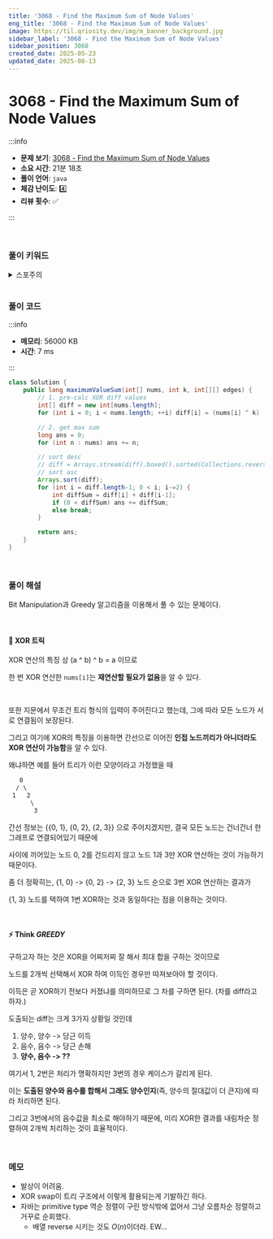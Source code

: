 ```yaml
---
title: '3068 - Find the Maximum Sum of Node Values'
eng_title: '3068 - Find the Maximum Sum of Node Values'
image: https://til.qriosity.dev/img/m_banner_background.jpg
sidebar_label: '3068 - Find the Maximum Sum of Node Values'
sidebar_position: 3068
created_date: 2025-05-23
updated_date: 2025-08-13
---
```


# 3068 - Find the Maximum Sum of Node Values

:::info

- **문제 보기**: [3068 - Find the Maximum Sum of Node Values](https://leetcode.com/problems/find-the-maximum-sum-of-node-values)
- **소요 시간**: 21분 18초
- **풀이 언어**: `java`
- **체감 난이도**: 4️⃣
- **리뷰 횟수**: ✅

:::

<br />

### 풀이 키워드

<details>
<summary>스포주의</summary>

`비트 조작` `정렬` `그리디`

</details>

<br />

### 풀이 코드

:::info

- **메모리**: 56000 KB
- **시간**: 7 ms

:::

```java
class Solution {
    public long maximumValueSum(int[] nums, int k, int[][] edges) {
        // 1. pre-calc XOR diff values
        int[] diff = new int[nums.length];
        for (int i = 0; i < nums.length; ++i) diff[i] = (nums[i] ^ k) - nums[i];

        // 2. get max sum
        long ans = 0;
        for (int n : nums) ans += n;

        // sort desc
        // diff = Arrays.stream(diff).boxed().sorted(Collections.reverseOrder()).mapToInt(i->i).toArray();
        // sort asc
        Arrays.sort(diff);
        for (int i = diff.length-1; 0 < i; i-=2) {
            int diffSum = diff[i] + diff[i-1];
            if (0 < diffSum) ans += diffSum;
            else break;
        }

        return ans;
    }
}
```

<br />

### 풀이 해설

Bit Manipulation과 Greedy 알고리즘을 이용해서 풀 수 있는 문제이다.

<br />

#### 🔮 XOR 트릭

XOR 연산의 특징 상 (a ^ b) ^ b = a 이므로

한 번 XOR 연산한 `nums[i]`는 **재연산할 필요가 없음**을 알 수 있다.

<br />

또한 지문에서 무조건 트리 형식의 입력이 주어진다고 했는데, 그에 따라 모든 노드가 서로 연결됨이 보장된다.

그리고 여기에 XOR의 특징을 이용하면 간선으로 이어진 **인접 노드끼리가 아니더라도 XOR 연산이 가능함**을 알 수 있다.

왜냐하면 예를 들어 트리가 이런 모양이라고 가정했을 때

```css
   0
  / \
 1   2
      \
       3
```

간선 정보는 \{{0, 1}, {0, 2}, {2, 3}} 으로 주어지겠지만, 결국 모든 노드는 건너건너 한 그래프로 연결되어있기 때문에

사이에 끼어있는 노드 0, 2를 건드리지 않고 노드 1과 3만 XOR 연산하는 것이 가능하기 때문이다.

좀 더 정확히는, {1, 0} -> {0, 2} -> {2, 3} 노드 순으로 3번 XOR 연산하는 결과가

{1, 3} 노드를 택하여 1번 XOR하는 것과 동일하다는 점을 이용하는 것이다.

<br />

#### ⚡ Think *GREEDY*

구하고자 하는 것은 XOR을 어찌저찌 잘 해서 최대 합을 구하는 것이므로

노드를 2개씩 선택해서 XOR 하여 이득인 경우만 따져보아야 할 것이다.

이득은 곧 XOR하기 전보다 커졌냐를 의미하므로 그 차를 구하면 된다. (차를 diff라고 하자.)

도출되는 diff는 크게 3가지 상황일 것인데

1. 양수, 양수 -> 당근 이득
2. 음수, 음수 -> 당근 손해
3. **양수, 음수 -> ??**

여기서 1, 2번은 처리가 명확하지만 3번의 경우 케이스가 갈리게 된다.

이는 **도출된 양수와 음수를 합해서 그래도 양수인지**(즉, 양수의 절대값이 더 큰지)에 따라 처리하면 된다.

그리고 3번에서의 음수값을 최소로 해야하기 때문에, 미리 XOR한 결과를 내림차순 정렬하여 2개씩 처리하는 것이 효율적이다.

<br />

### 메모

- 발상이 어려움.
- XOR swap이 트리 구조에서 이렇게 활용되는게 기발하긴 하다.
- 자바는 primitive type 역순 정렬이 구린 방식밖에 없어서 그냥 오름차순 정렬하고 거꾸로 순회했다.
    - 배열 reverse 시키는 것도 $O(n)$이더라. EW...